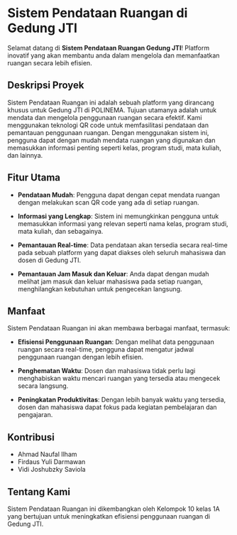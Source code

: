 # Sistem Pendataan Ruangan di Gedung JTI

Selamat datang di **Sistem Pendataan Ruangan Gedung JTI**! Platform inovatif yang akan membantu anda dalam mengelola dan memanfaatkan ruangan secara lebih efisien.

## Deskripsi Proyek

Sistem Pendataan Ruangan ini adalah sebuah platform yang dirancang khusus untuk Gedung JTI di POLINEMA. Tujuan utamanya adalah untuk mendata dan mengelola penggunaan ruangan secara efektif. Kami menggunakan teknologi QR code untuk memfasilitasi pendataan dan pemantauan penggunaan ruangan. Dengan menggunakan sistem ini, pengguna dapat dengan mudah mendata ruangan yang digunakan dan memasukkan informasi penting seperti kelas, program studi, mata kuliah, dan lainnya.

## Fitur Utama

- **Pendataan Mudah**: Pengguna dapat dengan cepat mendata ruangan dengan melakukan scan QR code yang ada di setiap ruangan.

- **Informasi yang Lengkap**: Sistem ini memungkinkan pengguna untuk memasukkan informasi yang relevan seperti nama kelas, program studi, mata kuliah, dan sebagainya.

- **Pemantauan Real-time**: Data pendataan akan tersedia secara real-time pada sebuah platform yang dapat diakses oleh seluruh mahasiswa dan dosen di Gedung JTI.

- **Pemantauan Jam Masuk dan Keluar**: Anda dapat dengan mudah melihat jam masuk dan keluar mahasiswa pada setiap ruangan, menghilangkan kebutuhan untuk pengecekan langsung.

## Manfaat

Sistem Pendataan Ruangan ini akan membawa berbagai manfaat, termasuk:

- **Efisiensi Penggunaan Ruangan**: Dengan melihat data penggunaan ruangan secara real-time, pengguna dapat mengatur jadwal penggunaan ruangan dengan lebih efisien.

- **Penghematan Waktu**: Dosen dan mahasiswa tidak perlu lagi menghabiskan waktu mencari ruangan yang tersedia atau mengecek secara langsung.

- **Peningkatan Produktivitas**: Dengan lebih banyak waktu yang tersedia, dosen dan mahasiswa dapat fokus pada kegiatan pembelajaran dan pengajaran.

## Kontribusi

- Ahmad Naufal Ilham
- Firdaus Yuli Darmawan
- Vidi Joshubzky Saviola

## Tentang Kami

Sistem Pendataan Ruangan ini dikembangkan oleh Kelompok 10 kelas 1A yang bertujuan untuk meningkatkan efisiensi penggunaan ruangan di Gedung JTI.